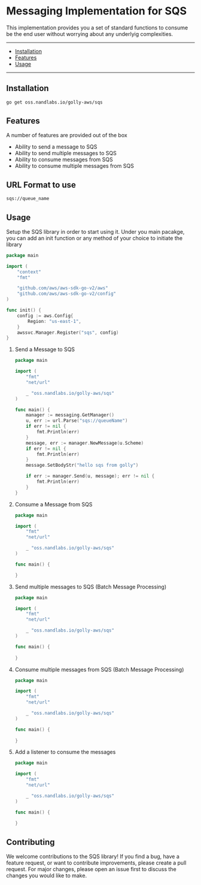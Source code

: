 # Messaging Implementation for SQS

This implementation provides you a set of standard functions to consume be the end user without worrying about any underlyig complexities.

---

- [Installation](#installation)
- [Features](#features)
- [Usage](#usage)

---

## Installation

```bash
go get oss.nandlabs.io/golly-aws/sqs
```

## Features

A number of features are provided out of the box

- Ability to send a message to SQS
- Ability to send multiple messages to SQS
- Ability to consume messages from SQS
- Ability to consume multiple messages from SQS

## URL Format to use

```bash
sqs://queue_name
```

## Usage

Setup the SQS library in order to start using it.
Under you main pacakge, you can add an init function or any method of your choice to initiate the library

```go
package main

import (
    "context"
    "fmt"

    "github.com/aws/aws-sdk-go-v2/aws"
    "github.com/aws/aws-sdk-go-v2/config"
)

func init() {
    config := aws.Config{
        Region: "us-east-1",
    }
    awssvc.Manager.Register("sqs", config)
}
```

1. Send a Message to SQS

    ```go
    package main

    import (
        "fmt"
        "net/url"

        _ "oss.nandlabs.io/golly-aws/sqs"
    )

    func main() {
        manager := messaging.GetManager()
        u, err := url.Parse("sqs://queueName")
        if err != nil {
            fmt.Println(err)
        }
        message, err := manager.NewMessage(u.Scheme)
        if err != nil {
            fmt.Println(err)
        }
        message.SetBodyStr("hello sqs from golly")

        if err := manager.Send(u, message); err != nil {
            fmt.Println(err)
        }
    } 
    ```

2. Consume a Message from SQS

    ```go
    package main

    import (
        "fmt"
        "net/url"

        _ "oss.nandlabs.io/golly-aws/sqs"
    )

    func main() {

    }
    ```

3. Send multiple messages to SQS (Batch Message Processing)

    ```go
    package main

    import (
        "fmt"
        "net/url"

        _ "oss.nandlabs.io/golly-aws/sqs"
    )

    func main() {
        
    }
    ```

4. Consume multiple messages from SQS (Batch Message Processing)

    ```go
    package main

    import (
        "fmt"
        "net/url"

        _ "oss.nandlabs.io/golly-aws/sqs"
    )

    func main() {
        
    }
    ```

5. Add a listener to consume the messages

    ```go
    package main

    import (
        "fmt"
        "net/url"

        _ "oss.nandlabs.io/golly-aws/sqs"
    )

    func main() {
        
    }
    ```

## Contributing

We welcome contributions to the SQS library! If you find a bug, have a feature request, or want to contribute improvements, please create a pull request. For major changes, please open an issue first to discuss the changes you would like to make.
